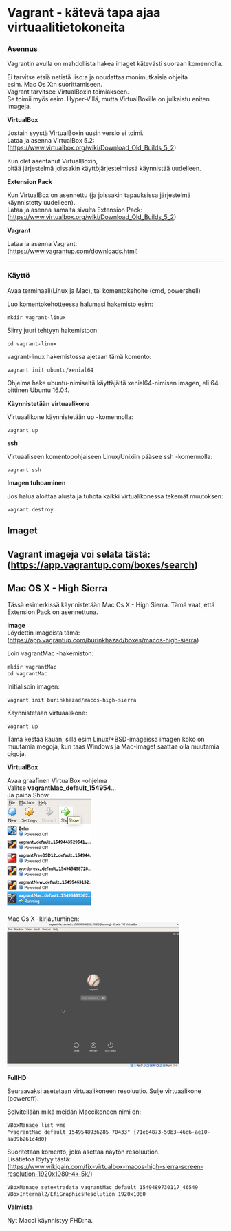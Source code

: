 # Vagrant - kätevä tapa ajaa virtuaalitietokoneita #

### Asennus ###

Vagrantin avulla on mahdollista hakea imaget kätevästi suoraan komennolla.

Ei tarvitse etsiä netistä .iso:a ja noudattaa monimutkaisia ohjeita<br>
esim. Mac Os X:n suorittamiseen.<br>
Vagrant tarvitsee VirtualBoxin toimiakseen.<br>
Se toimii myös esim. Hyper-V:llä,
mutta VirtualBoxille on julkaistu eniten imageja.

**VirtualBox**

Jostain syystä VirtualBoxin uusin versio ei toimi.<br>
Lataa ja asenna VirtualBox 5.2:<br>
(https://www.virtualbox.org/wiki/Download_Old_Builds_5_2)

Kun olet asentanut VirtualBoxin,<br>
pitää järjestelmä joissakin käyttöjärjestelmissä
käynnistää uudelleen.

**Extension Pack**

Kun VirtualBox on asennettu (ja joissakin tapauksissa järjestelmä käynnistetty uudelleen).<br>
Lataa ja asenna samalta sivulta Extension Pack:<br>
(https://www.virtualbox.org/wiki/Download_Old_Builds_5_2)

**Vagrant**

Lataa ja asenna Vagrant:<br>
(https://www.vagrantup.com/downloads.html)

----------------------------------------------------------------------

### Käyttö ###

Avaa terminaali(Linux ja Mac), tai komentokehoite (cmd, powershell)

Luo komentokehotteessa halumasi hakemisto esim:<br>
```
mkdir vagrant-linux
```
Siirry juuri tehtyyn hakemistoon:<br>
```
cd vagrant-linux
```

vagrant-linux hakemistossa ajetaan tämä komento:<br>
```
vagrant init ubuntu/xenial64
```

Ohjelma hake ubuntu-nimiseltä käyttäjältä xenial64-nimisen imagen,
eli 64-bittinen Ubuntu 16.04.

**Käynnistetään virtuaalikone**

Virtuaalikone käynnistetään up -komennolla:<br>
```
vagrant up
```

**ssh**

Virtuaaliseen komentopohjaiseen Linux/Unixiin pääsee ssh -komennolla:<br>
```
vagrant ssh
```

**Imagen tuhoaminen**

Jos halua aloittaa alusta ja tuhota kaikki virtualikonessa tekemät muutoksen:<br>
```
vagrant destroy
```


## Imaget <br>

Vagrant imageja voi selata tästä:<br>
(https://app.vagrantup.com/boxes/search)
-----------------------------------------------------------------------------

## Mac OS X - High Sierra ###

Tässä esimerkissä käynnistetään Mac Os X - High Sierra.
Tämä vaat, että Extension Pack on asennettuna.

**image** <br>
Löydettin imageista tämä:<br>
(https://app.vagrantup.com/burinkhazad/boxes/macos-high-sierra)

Loin vagrantMac -hakemiston:<br>
```
mkdir vagrantMac
cd vagrantMac
```

Initialisoin imagen:<br>
```
vagrant init burinkhazad/macos-high-sierra
```

Käynnistetään virtuaalikone:<br>
```
vagrant up
```

Tämä kestää kauan, sillä esim Linux/*BSD-imageissa imagen koko on muutamia megoja, kun taas Windows ja Mac-imaget saattaa olla muutamia gigoja.

**VirtualBox**

Avaa graafinen VirtualBox -ohjelma<br>
Valitse **vagrantMac_default_154954**... <br>
Ja paina Show.<br>
![VirtualBox_show](https://github.com/lnxbusdrvr/docs/blob/master/img/vagrant01.png)

Mac Os X -kirjautuminen:<br>
![High_Sierra_Login](https://github.com/lnxbusdrvr/docs/blob/master/img/vagrant02.png)

**FullHD**

Seuraavaksi asetetaan virtuaalikoneen resoluutio.
Sulje virtuaalikone (poweroff).

Selvitellään mikä meidän Maccikoneen nimi on:
```
VBoxManage list vms
"vagrantMac_default_1549548936285_70433" {71e64873-50b3-46d6-ae10-aa09b261c4d0}
```

Suoritetaan komento, joka asettaa näytön resoluution.<br>
Lisätietoa löytyy tästä:<br>
(https://www.wikigain.com/fix-virtualbox-macos-high-sierra-screen-resolution-1920x1080-4k-5k/)

```
VBoxManage setextradata vagrantMac_default_1549489730117_46549 VBoxInternal2/EfiGraphicsResolution 1920x1080
```

**Valmista**

Nyt Macci käynnistyy FHD:na.












